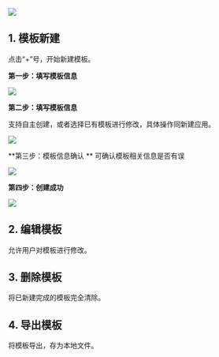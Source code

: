 ![](http://imgcache.tcecqpoc.fsphere.cn/image/qzonestyle.gtimg.cn/qzone/vas/opensns/res/img/yunsousuobangzhuwendang-59.png)

## 1. 模板新建

点击“+”号，开始新建模板。

**第一步：填写模板信息**

![](http://imgcache.tcecqpoc.fsphere.cn/image/qzonestyle.gtimg.cn/qzone/vas/opensns/res/img/yunsousuobangzhuwendang-60.png)

**第二步：填写模板信息**

支持自主创建，或者选择已有模板进行修改，具体操作同新建应用。

![](http://imgcache.tcecqpoc.fsphere.cn/image/qzonestyle.gtimg.cn/qzone/vas/opensns/res/img/yunsousuobangzhuwendang-61.png)

**第三步：模板信息确认
**
可确认模板相关信息是否有误

![](http://imgcache.tcecqpoc.fsphere.cn/image/qzonestyle.gtimg.cn/qzone/vas/opensns/res/img/yunsousuobangzhuwendang-62.png)


**第四步：创建成功**

![](http://imgcache.tcecqpoc.fsphere.cn/image/qzonestyle.gtimg.cn/qzone/vas/opensns/res/img/yunsousuobangzhuwendang-63.png)


## 2. 编辑模板

允许用户对模板进行修改。

## 3. 删除模板

将已新建完成的模板完全清除。

## 4. 导出模板

将模板导出，存为本地文件。